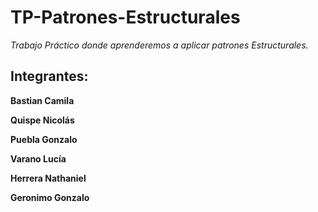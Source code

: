 # **TP-Patrones-Estructurales**

_Trabajo Práctico donde aprenderemos a aplicar patrones Estructurales._

## Integrantes:

**Bastian Camila**

**Quispe Nicolás**

**Puebla Gonzalo**

**Varano Lucía**

**Herrera Nathaniel**

**Geronimo Gonzalo**
